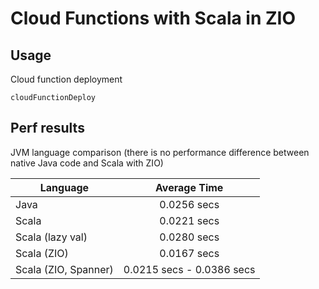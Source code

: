# Cloud Functions with Scala in ZIO 

## Usage

Cloud function deployment

```
cloudFunctionDeploy
```

## Perf results

JVM language comparison (there is no performance difference between native Java code and Scala with ZIO)

| Language      | Average Time  |
| ------------- |:-------------:|
| Java          | 0.0256 secs   |
| Scala         | 0.0221 secs   |
| Scala (lazy val) | 0.0280 secs |
| Scala (ZIO)   | 0.0167 secs   |
| Scala (ZIO, Spanner) | 0.0215 secs - 0.0386 secs |

